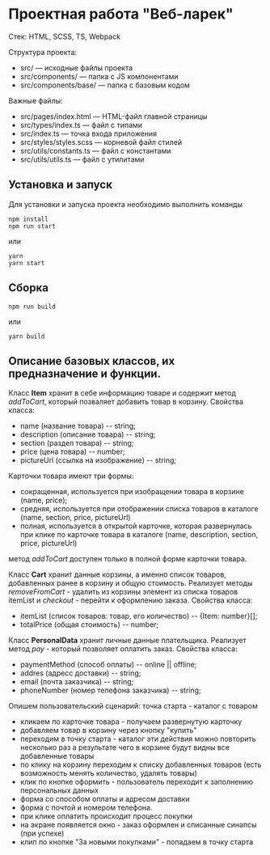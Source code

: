 # Проектная работа "Веб-ларек"

Стек: HTML, SCSS, TS, Webpack

Структура проекта:
- src/ — исходные файлы проекта
- src/components/ — папка с JS компонентами
- src/components/base/ — папка с базовым кодом

Важные файлы:
- src/pages/index.html — HTML-файл главной страницы
- src/types/index.ts — файл с типами
- src/index.ts — точка входа приложения
- src/styles/styles.scss — корневой файл стилей
- src/utils/constants.ts — файл с константами
- src/utils/utils.ts — файл с утилитами

## Установка и запуск
Для установки и запуска проекта необходимо выполнить команды

```
npm install
npm run start
```

или

```
yarn
yarn start
```
## Сборка

```
npm run build
```

или

```
yarn build
```

## Описание базовых классов, их предназначение и функции.

Класс **Item** хранит в себе информацию товаре и содержит метод *addToCart*, который позваляет добавить товар в корзину. Свойства класса: 
- name (название товара) -- string;
- description (описание товара) -- string;
- section (раздел товара) -- string;
- price (цена товара) -- number;
- pictureUrl (ссылка на изображение) -- string;

Карточки товара имеют три формы:
- сокращенная, используется при изобращении товара в корзине (name, price);
- средняя, используется при отображении списка товаров в каталоге (name, section, price, pictureUrl)
- полная, используется в открытой карточке, которая развернулась при клике по карточке товара в каталоге (name, description, section, price, pictureUrl)

метод *addToCart* доступен только в полной форме карточки товара.


Класс **Cart** хранит данные корзины, а именно список товаров, добавленных ранее в корзину и общую стоимость. Реализует методы *removeFromCart* - удалить из корзины элемент из списка товаров itemList и *checkout* - перейти к оформлению заказа. Свойства класса: 
- itemList (список товаров: товар, его количество) -- {Item: number}[];
- totalPrice (общая стоимость) -- number;

Класс **PersonalData** хранит личные данные плательщика. Реализует метод *pay* - который позволяет оплатить заказ. Свойства класса:
- paymentMethod (способ оплаты) -- online || offline;
- addres (адресс доставки) -- string;
- email (почта заказчика) -- string;
- phoneNumber (номер телефона заказчика) -- string;

Опишем пользовательский сценарий:
точка старта - каталог с товаром
- кликаем по карточке товара - получаем развернутую карточку
- добавляем товар в корзину через кнопку "купить"
- переходим в точку старта - каталог
эти действия можно повторить несколько раз а результате чего в корзине будут видны все добавленные товары
- по клику на корзину переходим  к списку добавленных товаров (есть возможность менять количество, удалять товары)
- клик по кнопке оформить - пользователь переходит к заполнению персональных данных
- форма со способом оплаты и адресом доставки
- форма с почтой и номером телефона.
- при клике оплатить происходит процесс покупки
- на экране появляется окно - заказ оформлен и списанные синапсы (при успехе)
- клип по кнопке "За новыми покупками" - попадаем в точку старта
